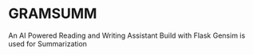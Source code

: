 # GRAMSUMM
An AI Powered Reading and Writing Assistant
Build with Flask
Gensim is used for Summarization
